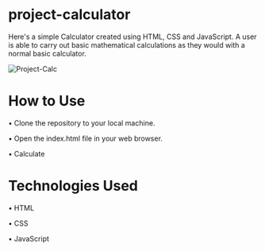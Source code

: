# project-calculator

Here's a simple Calculator created using HTML, CSS and JavaScript. A user is able to carry out basic mathematical calculations as they would with a normal basic calculator.

![Project-Calc](https://github.com/w3stie/project-calculator/assets/118025316/6aa98d36-1bd9-4389-a027-ac776231d455)

# How to Use

• Clone the repository to your local machine.

• Open the index.html file in your web browser.

• Calculate

# Technologies Used

• HTML

• CSS

• JavaScript
